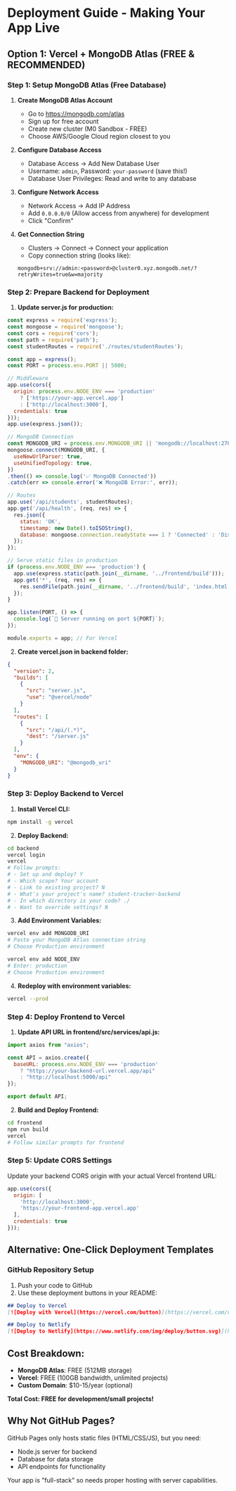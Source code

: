 # Deployment Guide - Making Your App Live

## Option 1: Vercel + MongoDB Atlas (FREE & RECOMMENDED)

### Step 1: Setup MongoDB Atlas (Free Database)

1. **Create MongoDB Atlas Account**
   - Go to https://mongodb.com/atlas
   - Sign up for free account
   - Create new cluster (M0 Sandbox - FREE)
   - Choose AWS/Google Cloud region closest to you

2. **Configure Database Access**
   - Database Access → Add New Database User
   - Username: `admin`, Password: `your-password` (save this!)
   - Database User Privileges: Read and write to any database

3. **Configure Network Access**
   - Network Access → Add IP Address
   - Add `0.0.0.0/0` (Allow access from anywhere) for development
   - Click "Confirm"

4. **Get Connection String**
   - Clusters → Connect → Connect your application
   - Copy connection string (looks like):
   ```
   mongodb+srv://admin:<password>@cluster0.xyz.mongodb.net/?retryWrites=true&w=majority
   ```

### Step 2: Prepare Backend for Deployment

1. **Update server.js for production:**
```javascript
const express = require('express');
const mongoose = require('mongoose');
const cors = require('cors');
const path = require('path');
const studentRoutes = require('./routes/studentRoutes');

const app = express();
const PORT = process.env.PORT || 5000;

// Middleware
app.use(cors({
  origin: process.env.NODE_ENV === 'production' 
    ? ['https://your-app.vercel.app'] 
    : ['http://localhost:3000'],
  credentials: true
}));
app.use(express.json());

// MongoDB Connection
const MONGODB_URI = process.env.MONGODB_URI || 'mongodb://localhost:27017/studentLateTracking';
mongoose.connect(MONGODB_URI, {
  useNewUrlParser: true,
  useUnifiedTopology: true,
})
.then(() => console.log('✅ MongoDB Connected'))
.catch(err => console.error('❌ MongoDB Error:', err));

// Routes
app.use('/api/students', studentRoutes);
app.get('/api/health', (req, res) => {
  res.json({ 
    status: 'OK', 
    timestamp: new Date().toISOString(),
    database: mongoose.connection.readyState === 1 ? 'Connected' : 'Disconnected'
  });
});

// Serve static files in production
if (process.env.NODE_ENV === 'production') {
  app.use(express.static(path.join(__dirname, '../frontend/build')));
  app.get('*', (req, res) => {
    res.sendFile(path.join(__dirname, '../frontend/build', 'index.html'));
  });
}

app.listen(PORT, () => {
  console.log(`🚀 Server running on port ${PORT}`);
});

module.exports = app; // For Vercel
```

2. **Create vercel.json in backend folder:**
```json
{
  "version": 2,
  "builds": [
    {
      "src": "server.js",
      "use": "@vercel/node"
    }
  ],
  "routes": [
    {
      "src": "/api/(.*)",
      "dest": "/server.js"
    }
  ],
  "env": {
    "MONGODB_URI": "@mongodb_uri"
  }
}
```

### Step 3: Deploy Backend to Vercel

1. **Install Vercel CLI:**
```bash
npm install -g vercel
```

2. **Deploy Backend:**
```bash
cd backend
vercel login
vercel
# Follow prompts:
# - Set up and deploy? Y
# - Which scope? Your account
# - Link to existing project? N
# - What's your project's name? student-tracker-backend
# - In which directory is your code? ./
# - Want to override settings? N
```

3. **Add Environment Variables:**
```bash
vercel env add MONGODB_URI
# Paste your MongoDB Atlas connection string
# Choose Production environment

vercel env add NODE_ENV
# Enter: production
# Choose Production environment
```

4. **Redeploy with environment variables:**
```bash
vercel --prod
```

### Step 4: Deploy Frontend to Vercel

1. **Update API URL in frontend/src/services/api.js:**
```javascript
import axios from "axios";

const API = axios.create({ 
  baseURL: process.env.NODE_ENV === 'production' 
    ? "https://your-backend-url.vercel.app/api"
    : "http://localhost:5000/api"
});

export default API;
```

2. **Build and Deploy Frontend:**
```bash
cd frontend
npm run build
vercel
# Follow similar prompts for frontend
```

### Step 5: Update CORS Settings

Update your backend CORS origin with your actual Vercel frontend URL:
```javascript
app.use(cors({
  origin: [
    'http://localhost:3000',
    'https://your-frontend-app.vercel.app'
  ],
  credentials: true
}));
```

## Alternative: One-Click Deployment Templates

### GitHub Repository Setup
1. Push your code to GitHub
2. Use these deployment buttons in your README:

```markdown
## Deploy to Vercel
[![Deploy with Vercel](https://vercel.com/button)](https://vercel.com/new/clone?repository-url=https://github.com/yourusername/student-late-tracking)

## Deploy to Netlify  
[![Deploy to Netlify](https://www.netlify.com/img/deploy/button.svg)](https://app.netlify.com/start/deploy?repository=https://github.com/yourusername/student-late-tracking)
```

## Cost Breakdown:
- **MongoDB Atlas**: FREE (512MB storage)
- **Vercel**: FREE (100GB bandwidth, unlimited projects)
- **Custom Domain**: $10-15/year (optional)

**Total Cost: FREE for development/small projects!**

## Why Not GitHub Pages?
GitHub Pages only hosts static files (HTML/CSS/JS), but you need:
- Node.js server for backend
- Database for data storage
- API endpoints for functionality

Your app is "full-stack" so needs proper hosting with server capabilities.
```